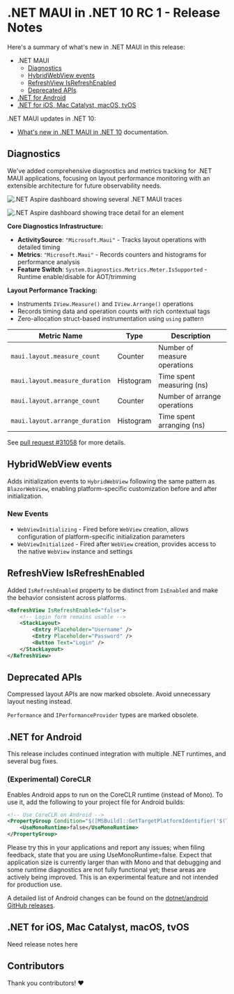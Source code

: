 # .NET MAUI in .NET 10 RC 1 - Release Notes

Here's a summary of what's new in .NET MAUI in this release:

- .NET MAUI
  - [Diagnostics](#diagnostics)
  - [HybridWebView events](#hybridwebview-events)
  - [RefreshView IsRefreshEnabled](#refreshview-isrefreshenabled)
  - [Deprecated APIs](#deprecated-apis)
- [.NET for Android](#net-for-android)
- [.NET for iOS, Mac Catalyst, macOS, tvOS](#net-for-ios-mac-catalyst-macos-tvos)

.NET MAUI updates in .NET 10:

- [What's new in .NET MAUI in .NET 10](https://learn.microsoft.com/dotnet/maui/whats-new/dotnet-10) documentation.

## Diagnostics

We've added comprehensive diagnostics and metrics tracking for .NET MAUI applications, focusing on layout performance monitoring with an extensible architecture for future observability needs.

![.NET Aspire dashboard showing several .NET MAUI traces](https://github.com/user-attachments/assets/2d60c934-cd50-416d-85e7-c0ccc22915a2)

![.NET Aspire dashboard showing trace detail for an element](https://github.com/user-attachments/assets/1874a732-0b56-4898-8db0-d04211e7f5ea)

**Core Diagnostics Infrastructure:**

- **ActivitySource**: `"Microsoft.Maui"` - Tracks layout operations with detailed timing
- **Metrics**: `"Microsoft.Maui"` - Records counters and histograms for performance analysis
- **Feature Switch**: `System.Diagnostics.Metrics.Meter.IsSupported` - Runtime enable/disable for AOT/trimming

**Layout Performance Tracking:**

- Instruments `IView.Measure()` and `IView.Arrange()` operations
- Records timing data and operation counts with rich contextual tags
- Zero-allocation struct-based instrumentation using `using` pattern

| Metric Name | Type | Description |
|-------------|------|-------------|
| `maui.layout.measure_count` | Counter | Number of measure operations |
| `maui.layout.measure_duration` | Histogram | Time spent measuring (ns) |
| `maui.layout.arrange_count` | Counter | Number of arrange operations |
| `maui.layout.arrange_duration` | Histogram | Time spent arranging (ns) |

See [pull request #31058](https://github.com/dotnet/maui/pull/31058) for more details.

## HybridWebView events

Adds initialization events to `HybridWebView` following the same pattern as `BlazorWebView`, enabling platform-specific customization before and after initialization.

### New Events

- `WebViewInitializing` - Fired before `WebView` creation, allows configuration of platform-specific initialization parameters
- `WebViewInitialized` - Fired after `WebView` creation, provides access to the native `WebView` instance and settings

## RefreshView IsRefreshEnabled

Added `IsRefreshEnabled` property to be distinct from `IsEnabled` and make the behavior consistent across platforms.

```xml
<RefreshView IsRefreshEnabled="false">
    <!-- Login form remains usable -->
    <StackLayout>
        <Entry Placeholder="Username" />
        <Entry Placeholder="Password" />
        <Button Text="Login" />
    </StackLayout>
</RefreshView>
```

## Deprecated APIs

Compressed layout APIs are now marked obsolete. Avoid unnecessary layout nesting instead.

`Performance` and `IPerformanceProvider` types are marked obsolete.

## .NET for Android

This release includes continued integration with multiple .NET runtimes, and several bug fixes.

### (Experimental) CoreCLR

Enables Android apps to run on the CoreCLR runtime (instead of Mono). To use it, add the following to your project file for Android builds:

```xml
<!-- Use CoreCLR on Android -->
<PropertyGroup Condition="$([MSBuild]::GetTargetPlatformIdentifier('$(TargetFramework)')) == 'android'">
    <UseMonoRuntime>false</UseMonoRuntime>
</PropertyGroup>
```

Please try this in your applications and report any issues; when filing feedback, state that you are using UseMonoRuntime=false. Expect that application size is currently larger than with Mono and that debugging and some runtime diagnostics are not fully functional yet; these areas are actively being improved. This is an experimental feature and not intended for production use.

A detailed list of Android changes can be found on the [dotnet/android GitHub releases](https://github.com/dotnet/android/releases/).

## .NET for iOS, Mac Catalyst, macOS, tvOS

Need release notes here

## Contributors

Thank you contributors! ❤️

